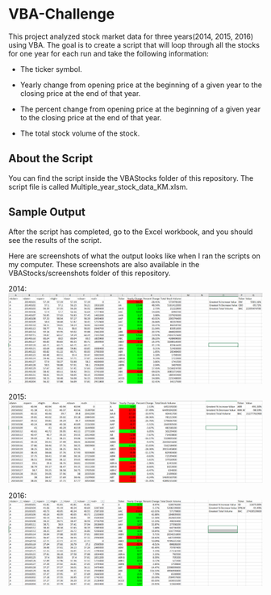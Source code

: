 # VBA-Challenge

This project analyzed stock market data for three years(2014, 2015, 2016) using VBA.
The goal is to create a script that will loop through all the stocks for one year for each run and take the following information:

- The ticker symbol.

- Yearly change from opening price at the beginning of a given year to the closing price at the end of that year.

- The percent change from opening price at the beginning of a given year to the closing price at the end of that year.

- The total stock volume of the stock.

## About the Script
You can find the script inside the VBAStocks folder of this repository. The script file is called Multiple_year_stock_data_KM.xlsm.

## Sample Output
After the script has completed, go to the Excel workbook, and you should see the results of the script.

Here are screenshots of what the output looks like when I ran the scripts on my computer. These screenshots are also available in the VBAStocks/screenshots folder of this repository.

2014:
![2014 Result](https://github.com/kanamoore/VBA-Challenge/blob/master/Multi%20year%20stock_2014.PNG)

2015:
![2015 Result](https://github.com/kanamoore/VBA-Challenge/blob/master/Multi%20year%20stock_2015.PNG)

2016:
![2016 Result](https://github.com/kanamoore/VBA-Challenge/blob/master/Multi%20year%20stock_2016.PNG)
